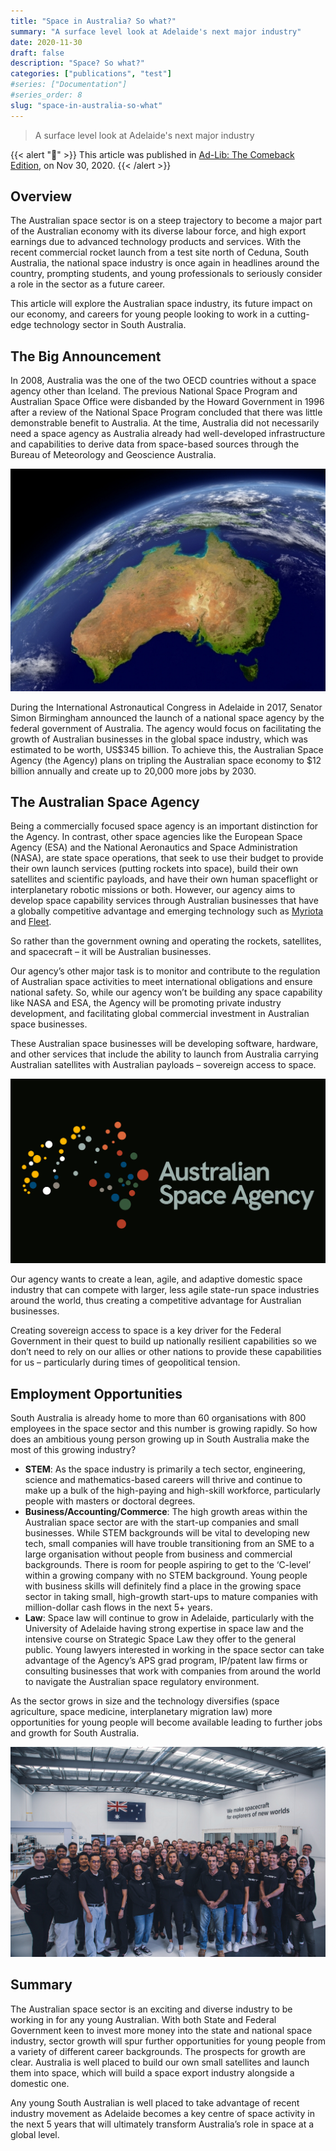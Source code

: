 ```yaml
---
title: "Space in Australia? So what?"
summary: "A surface level look at Adelaide's next major industry"
date: 2020-11-30
draft: false
description: "Space? So what?"
categories: ["publications", "test"]
#series: ["Documentation"]
#series_order: 8
slug: "space-in-australia-so-what"
---
```

> A surface level look at Adelaide's next major industry

{{< alert ":newspaper:" >}}
This article was published in [Ad-Lib: The Comeback Edition](https://issuu.com/sayounglibs/docs/ad-lib30112020), on Nov 30, 2020.
{{< /alert >}}

## Overview

The Australian space sector is on a steep trajectory to become a major part of the Australian economy with its diverse labour force, and high export earnings due to advanced technology products and services. With the recent commercial rocket launch from a test site north of Ceduna, South Australia, the national space industry is once again in headlines around the country, prompting students, and young professionals to seriously consider a role in the sector as a future career.

This article will explore the Australian space industry, its future impact on our economy, and careers for young people looking to work in a cutting-edge technology sector in South Australia.

## The Big Announcement

In 2008, Australia was the one of the two OECD countries without a space agency other than Iceland. The previous National Space Program and Australian Space Office were disbanded by the Howard Government in 1996 after a review of the National Space Program concluded that there was little demonstrable benefit to Australia. At the time, Australia did not necessarily need a space agency as Australia already had well-developed infrastructure and capabilities to derive data from space-based sources through the Bureau of Meteorology and Geoscience Australia.

![Our home is girt by sea](australia.jpg "You beauty!")

During the International Astronautical Congress in Adelaide in 2017, Senator Simon Birmingham announced the launch of a national space agency by the federal government of Australia. The agency would focus on facilitating the growth of Australian businesses in the global space industry, which was estimated to be worth, US$345 billion. To achieve this, the Australian Space Agency (the Agency) plans on tripling the Australian space economy to $12 billion annually and create up to 20,000 more jobs by 2030.

## The Australian Space Agency

Being a commercially focused space agency is an important distinction for the Agency. In contrast, other space agencies like the European Space Agency (ESA) and the National Aeronautics and Space Administration (NASA), are state space operations, that seek to use their budget to provide their own launch services (putting rockets into space), build their own satellites and scientific payloads, and have their own human spaceflight or interplanetary robotic missions or both. However, our agency aims to develop space capability services through Australian businesses that have a globally competitive advantage and emerging technology such as [Myriota](https://myriota.com/) and [Fleet](https://fleetspace.com/).

So rather than the government owning and operating the rockets, satellites, and spacecraft – it will be Australian businesses.

Our agency’s other major task is to monitor and contribute to the regulation of Australian space activities to meet international obligations and ensure national safety. So, while our agency won’t be building any space capability like NASA and ESA, the Agency will be promoting private industry development, and facilitating global commercial investment in Australian space businesses.

These Australian space businesses will be developing software, hardware, and other services that include the ability to launch from Australia carrying Australian satellites with Australian payloads – sovereign access to space.

![ASA](asa.png "The Agency")

Our agency wants to create a lean, agile, and adaptive domestic space industry that can compete with larger, less agile state-run space industries around the world, thus creating a competitive advantage for Australian businesses.

Creating sovereign access to space is a key driver for the Federal Government in their quest to build up nationally resilient capabilities so we don’t need to rely on our allies or other nations to provide these capabilities for us – particularly during times of geopolitical tension.

## Employment Opportunities

South Australia is already home to more than 60 organisations with 800 employees in the space sector and this number is growing rapidly. So how does an ambitious young person growing up in South Australia make the most of this growing industry?

* **STEM**: As the space industry is primarily a tech sector, engineering, science and mathematics-based careers will thrive and continue to make up a bulk of the high-paying and high-skill workforce, particularly people with masters or doctoral degrees.
* **Business/Accounting/Commerce**: The high growth areas within the Australian space sector are with the start-up companies and small businesses. While STEM backgrounds will be vital to developing new tech, small companies will have trouble transitioning from an SME to a large organisation without people from business and commercial backgrounds. There is room for people aspiring to get to the ‘C-level’ within a growing company with no STEM background. Young people with business skills will definitely find a place in the growing space sector in taking small, high-growth start-ups to mature companies with million-dollar cash flows in the next 5+ years.
* **Law**: Space law will continue to grow in Adelaide, particularly with the University of Adelaide having strong expertise in space law and the intensive course on Strategic Space Law they offer to the general public. Young lawyers interested in working in the space sector can take advantage of the Agency’s APS grad program, IP/patent law firms or consulting businesses that work with companies from around the world to navigate the Australian space regulatory environment.

As the sector grows in size and the technology diversifies (space agriculture, space medicine, interplanetary migration law) more opportunities for young people will become available leading to further jobs and growth for South Australia.

![Fleet Space Technologies](fleet.png "One of the many space companies thriving in South Australia, Fleet Space Technologies")

## Summary

The Australian space sector is an exciting and diverse industry to be working in for any young Australian. With both State and Federal Government keen to invest more money into the state and national space industry, sector growth will spur further opportunities for young people from a variety of different career backgrounds. The prospects for growth are clear. Australia is well placed to build our own small satellites and launch them into space, which will build a space export industry alongside a domestic one.

Any young South Australian is well placed to take advantage of recent industry movement as Adelaide becomes a key centre of space activity in the next 5 years that will ultimately transform Australia’s role in space at a global level.